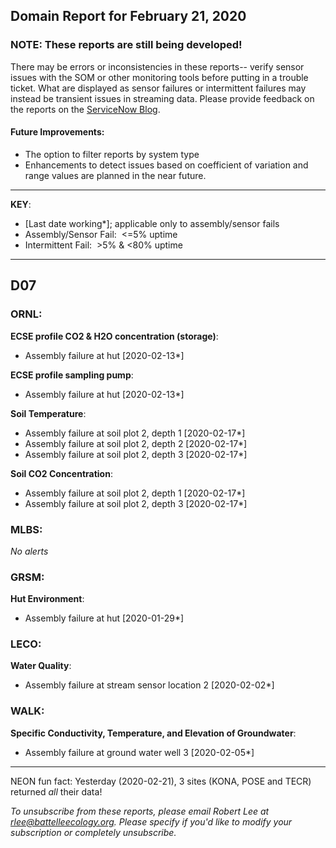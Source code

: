 ## Domain Report for February 21, 2020


### NOTE: These reports are still being developed!
There may be errors or inconsistencies in these reports-- verify sensor issues with the SOM or other monitoring tools before putting in a trouble ticket. What are displayed as sensor failures or intermittent failures may instead be transient issues in streaming data.
Please provide feedback on the reports on the [ServiceNow Blog](https://neon.service-now.com/community?id=community_blog&sys_id=9b4fbe8adbed734017ecf9041d9619be).

#### Future Improvements: 
 - The option to filter reports by system type 
 - Enhancements to detect issues based on coefficient of variation and range values are planned in the near future.

***

**KEY**:

 - [Last date working*]; applicable only to assembly/sensor fails
 - Assembly/Sensor Fail:&nbsp;&nbsp;<=5% uptime
 - Intermittent Fail:&nbsp;&nbsp;>5% & <80% uptime

***
## D07

### ORNL:

**ECSE profile CO2 & H2O concentration (storage)**:
 - Assembly failure at hut [2020-02-13*]

**ECSE profile sampling pump**:
 - Assembly failure at hut [2020-02-13*]

**Soil Temperature**:
 - Assembly failure at soil plot 2, depth 1 [2020-02-17*]
 - Assembly failure at soil plot 2, depth 2 [2020-02-17*]
 - Assembly failure at soil plot 2, depth 3 [2020-02-17*]

**Soil CO2 Concentration**:
 - Assembly failure at soil plot 2, depth 1 [2020-02-17*]
 - Assembly failure at soil plot 2, depth 3 [2020-02-17*]

### MLBS:

_No alerts_

### GRSM:

**Hut Environment**:
 - Assembly failure at hut [2020-01-29*]

### LECO:

**Water Quality**:
 - Assembly failure at stream sensor location 2 [2020-02-02*]

### WALK:

**Specific Conductivity, Temperature, and Elevation of Groundwater**:
 - Assembly failure at ground water well 3 [2020-02-05*]

***
NEON fun fact: Yesterday (2020-02-21), 3 sites (KONA, POSE and TECR) returned _all_ their data!

_To unsubscribe from these reports, please email Robert Lee at rlee@battelleecology.org. Please specify if you'd like to modify your subscription or completely unsubscribe._
